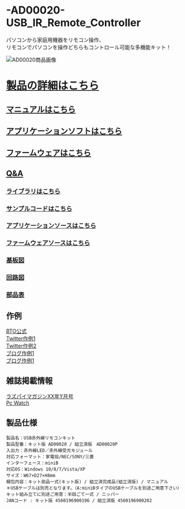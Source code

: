 # -AD00020-USB_IR_Remote_Controller

 パソコンから家庭用機器をリモコン操作、  
 リモコンでパソコンを操作どちらもコントロール可能な多機能キット！

 
![AD00020商品画像](https://bit-trade-one.co.jp/wp/wp-content/uploads/2014/04/9da51827c78091a59a300f87ba6b4909.png)

<!--
改行する場合、文末に半角スペース2個を置く

![タイトル画像のURLを右のカッコに]()

リンクの貼り方
[リンクになる文章](URL)
exp.
[Google](https://www.google.co.jp/)

画像の貼り方
![画像が読めない時に表示されるテキスト](画像のURL)
exp.
![bit-trade-one](https://bit-trade-one.co.jp/wp/wp-content/uploads/tcd-w/logo.png)
※先頭の"!"を忘れないこと


見出しの付け方

# 見出し1

## 見出し1-1

###　見出し1-2

# 見出し2

"#"を増やすと下位の見出しになる


-->


<!--
以下のURL内の"-ADXXXXX-Template"をリポジトリ名/ファイル名に変更 

製品によって無い情報(ライブラリへのリンクなど)は削除すること

ソフトの使い方、ライブラリの使い方などがWordなどである場合は、
各情報フォルダにMarkdown形式に起こし"Readme.md"という名前で保存すること
-->

# [製品の詳細はこちら](https://bit-trade-one.co.jp/product/assemblydisk/ad00020/) 

## [マニュアルはこちら](https://github.com/bit-trade-one/-ADXXXXX-Template/raw/master/Manual)

## [アプリケーションソフトはこちら](https://github.com/bit-trade-one/-ADXXXXX-Template/raw/master/App/)  

## [ファームウェアはこちら](https://github.com/bit-trade-one/-ADXXXXX-Template/raw/master/Firmware/)

## [Q&A](https://github.com/bit-trade-one/-ADXXXXX-Template/blob/master/FAQ.md)

### [ライブラリはこちら](https://github.com/bit-trade-one/-ADXXXXX-Template/raw/master/Library)  

### [サンプルコードはこちら](https://github.com/bit-trade-one/-ADXXXXX-Template/raw/master/Sample)  

### [アプリケーションソースはこちら](https://github.com/bit-trade-one/-ADXXXXX-Template/raw/master/App_source/)  

### [ファームウェアソースはこちら](https://github.com/bit-trade-one/-ADXXXXX-Template/raw/master/Firmware_source/)

### [基板図](https://github.com/bit-trade-one/-ADXXXXX-Template/blob/master/Dimensions/-ADXXXXX-Template-Dimensions.pdf)

### [回路図](https://github.com/bit-trade-one/-ADXXXXX-Templateo/blob/master/Schematics/-ADXXXXX-Template-Schematics.pdf)

### [部品表](https://github.com/bit-trade-one-ADXXXXX-Templateo/blob/master/Partslist/-ADXXXXX-Template-Partslist.md)


## 作例

[BTO公式]()  
[Twitter作例1]()  
[Twitter作例2]()  
[ブログ作例1]()  
[ブログ作例1]()  

## 雑誌掲載情報

[ラズパイマガジンXX年Y月号]()  
[Pc Watch]()

## 製品仕様
    製品名：USB赤外線リモコンキット
    製品型番：キット版 AD00020 / 組立済版　AD00020P
    入出力：赤外線LED／赤外線受光モジュール
    対応フォーマット：家電協/NEC/SONY/三菱
    インターフェース：miniB
    対応OS：Windows 10/8/7/Vista/XP
    サイズ：W67×D27×H8mm
    梱包内容：キット部品一式(キット版) / 組立済完成品(組立済版) / マニュアル
    ＊USBケーブルは別売となります。（A:miniBタイプのUSBケーブルを別途ご用意下さい）
    キット組み立てに別途ご用意：半田ごて一式 / ニッパー
    JANコード : キット版 4560196900196 / 組立済版 4560196900202
